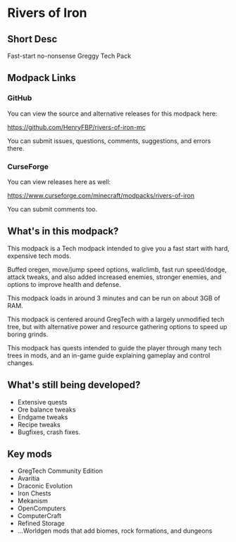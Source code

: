 # Rivers of Iron

## Short Desc

Fast-start no-nonsense Greggy Tech Pack

## Modpack Links

### GitHub

You can view the source and alternative releases for this modpack here:

<https://github.com/HenryFBP/rivers-of-iron-mc>

You can submit issues, questions, comments, suggestions, and errors there.

### CurseForge

You can view releases here as well:

<https://www.curseforge.com/minecraft/modpacks/rivers-of-iron>

You can submit comments too.

## What's in this modpack?

This modpack is a Tech modpack intended to give you a fast start with hard, expensive tech mods.

Buffed oregen, move/jump speed options, wallclimb, fast run speed/dodge, attack tweaks, and also added increased enemies, stronger enemies, and options to improve health and defense.

This modpack loads in around 3 minutes and can be run on about 3GB of RAM.

This modpack is centered around GregTech with a largely unmodified tech tree, but with alternative power and resource gathering options to speed up boring grinds.

This modpack has quests intended to guide the player through many tech trees in mods, and an in-game guide explaining gameplay and control changes.

## What's still being developed?

- Extensive quests
- Ore balance tweaks
- Endgame tweaks
- Recipe tweaks
- Bugfixes, crash fixes.

## Key mods

- GregTech Community Edition
- Avaritia
- Draconic Evolution
- Iron Chests
- Mekanism
- OpenComputers
- ComputerCraft
- Refined Storage
- ...Worldgen mods that add biomes, rock formations, and dungeons
